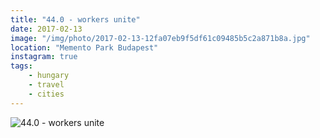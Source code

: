 ```yaml
---
title: "44.0 - workers unite"
date: 2017-02-13
image: "/img/photo/2017-02-13-12fa07eb9f5df61c09485b5c2a871b8a.jpg"
location: "Memento Park Budapest"
instagram: true
tags:
    - hungary
    - travel
    - cities
---
```


![44.0 - workers unite](/img/photo/2017-02-13-12fa07eb9f5df61c09485b5c2a871b8a.jpg)

